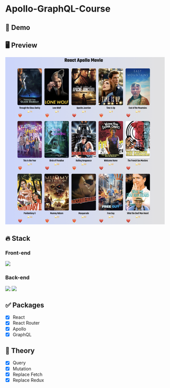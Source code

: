 # Apollo-GraphQL-Course

## 🔗 Demo

## 🖥 Preview

<img src="preview.png" />

## 🔥 Stack

### Front-end

<img height="30" src="https://img.shields.io/badge/React-black?style=for-the-badge&logo=React&logoColor=#61DAFB"/>

### Back-end

<img height="30" src="https://img.shields.io/badge/Apollo GraphQL-311C87?style=for-the-badge&logo=ApolloGraphQL&logoColor=white"/> <img height="30" src="https://img.shields.io/badge/GraphQL-E434AA?style=for-the-badge&logo=GraphQL&logoColor=white"/>

## ✅ Packages

- [x] React
- [x] React Router
- [x] Apollo
- [x] GraphQL

## 📖 Theory

- [x] Query
- [x] Mutation
- [x] Replace Fetch
- [x] Replace Redux
